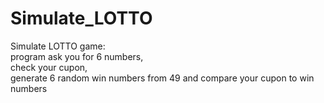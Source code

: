 # Simulate_LOTTO<br>
Simulate LOTTO game:<br> 
program ask you for 6 numbers,<br> 
check your cupon,<br> 
generate 6 random win numbers from 49 and compare your cupon to win numbers	<br>
